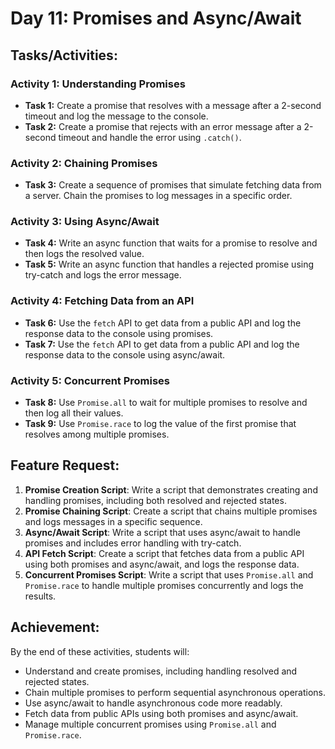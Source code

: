 # Day 11: Promises and Async/Await

## Tasks/Activities:

### Activity 1: Understanding Promises

- **Task 1:** Create a promise that resolves with a message after a 2-second timeout and log the message to the console.
- **Task 2:** Create a promise that rejects with an error message after a 2-second timeout and handle the error using `.catch()`.

### Activity 2: Chaining Promises

- **Task 3:** Create a sequence of promises that simulate fetching data from a server. Chain the promises to log messages in a specific order.

### Activity 3: Using Async/Await

- **Task 4:** Write an async function that waits for a promise to resolve and then logs the resolved value.
- **Task 5:** Write an async function that handles a rejected promise using try-catch and logs the error message.

### Activity 4: Fetching Data from an API

- **Task 6:** Use the `fetch` API to get data from a public API and log the response data to the console using promises.
- **Task 7:** Use the `fetch` API to get data from a public API and log the response data to the console using async/await.

### Activity 5: Concurrent Promises

- **Task 8:** Use `Promise.all` to wait for multiple promises to resolve and then log all their values.
- **Task 9:** Use `Promise.race` to log the value of the first promise that resolves among multiple promises.

## Feature Request:

1. **Promise Creation Script**: Write a script that demonstrates creating and handling promises, including both resolved and rejected states.
2. **Promise Chaining Script**: Create a script that chains multiple promises and logs messages in a specific sequence.
3. **Async/Await Script**: Write a script that uses async/await to handle promises and includes error handling with try-catch.
4. **API Fetch Script**: Create a script that fetches data from a public API using both promises and async/await, and logs the response data.
5. **Concurrent Promises Script**: Write a script that uses `Promise.all` and `Promise.race` to handle multiple promises concurrently and logs the results.

## Achievement:

By the end of these activities, students will:

- Understand and create promises, including handling resolved and rejected states.
- Chain multiple promises to perform sequential asynchronous operations.
- Use async/await to handle asynchronous code more readably.
- Fetch data from public APIs using both promises and async/await.
- Manage multiple concurrent promises using `Promise.all` and `Promise.race`.
